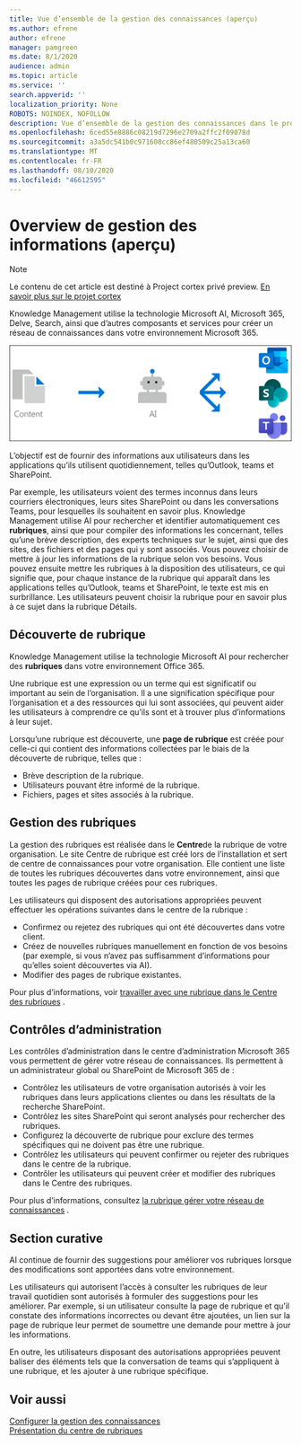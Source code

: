 ```yaml
---
title: Vue d’ensemble de la gestion des connaissances (aperçu)
ms.author: efrene
author: efrene
manager: pamgreen
ms.date: 8/1/2020
audience: admin
ms.topic: article
ms.service: ''
search.appverid: ''
localization_priority: None
ROBOTS: NOINDEX, NOFOLLOW
description: Vue d’ensemble de la gestion des connaissances dans le projet cortex.
ms.openlocfilehash: 6ced55e8886c08219d7296e2709a2ffc2f09078d
ms.sourcegitcommit: a3a5dc541b0c971608cc86ef480509c25a13ca60
ms.translationtype: MT
ms.contentlocale: fr-FR
ms.lasthandoff: 08/10/2020
ms.locfileid: "46612595"
---
```

# <a name="knowledge-management-0verview-preview"></a>0verview de gestion des informations (aperçu)

> [!Note] 
> Le contenu de cet article est destiné à Project cortex privé preview. [En savoir plus sur le projet cortex](https://aka.ms/projectcortex) 

Knowledge Management utilise la technologie Microsoft AI, Microsoft 365, Delve, Search, ainsi que d’autres composants et services pour créer un réseau de connaissances dans votre environnement Microsoft 365. 

   ![Flux de gestion des connaissances](../media/content-understanding/knowledge-management-flowchart.png) </br> 

L’objectif est de fournir des informations aux utilisateurs dans les applications qu’ils utilisent quotidiennement, telles qu’Outlook, teams et SharePoint.

Par exemple, les utilisateurs voient des termes inconnus dans leurs courriers électroniques, leurs sites SharePoint ou dans les conversations Teams, pour lesquelles ils souhaitent en savoir plus. Knowledge Management utilise AI pour rechercher et identifier automatiquement ces **rubriques**, ainsi que pour compiler des informations les concernant, telles qu’une brève description, des experts techniques sur le sujet, ainsi que des sites, des fichiers et des pages qui y sont associés. Vous pouvez choisir de mettre à jour les informations de la rubrique selon vos besoins. Vous pouvez ensuite mettre les rubriques à la disposition des utilisateurs, ce qui signifie que, pour chaque instance de la rubrique qui apparaît dans les applications telles qu’Outlook, teams et SharePoint, le texte est mis en surbrillance. Les utilisateurs peuvent choisir la rubrique pour en savoir plus à ce sujet dans la rubrique Détails.


## <a name="topic-discovery"></a>Découverte de rubrique

Knowledge Management utilise la technologie Microsoft AI pour rechercher des **rubriques** dans votre environnement Office 365.

Une rubrique est une expression ou un terme qui est significatif ou important au sein de l’organisation. Il a une signification spécifique pour l’organisation et a des ressources qui lui sont associées, qui peuvent aider les utilisateurs à comprendre ce qu’ils sont et à trouver plus d’informations à leur sujet.

Lorsqu’une rubrique est découverte, une **page de rubrique** est créée pour celle-ci qui contient des informations collectées par le biais de la découverte de rubrique, telles que :

- Brève description de la rubrique.
- Utilisateurs pouvant être informé de la rubrique.
- Fichiers, pages et sites associés à la rubrique.


## <a name="topic-management"></a>Gestion des rubriques

La gestion des rubriques est réalisée dans le **Centre**de la rubrique de votre organisation. Le site Centre de rubrique est créé lors de l’installation et sert de centre de connaissances pour votre organisation. Elle contient une liste de toutes les rubriques découvertes dans votre environnement, ainsi que toutes les pages de rubrique créées pour ces rubriques. 

Les utilisateurs qui disposent des autorisations appropriées peuvent effectuer les opérations suivantes dans le centre de la rubrique :

- Confirmez ou rejetez des rubriques qui ont été découvertes dans votre client.
- Créez de nouvelles rubriques manuellement en fonction de vos besoins (par exemple, si vous n’avez pas suffisamment d’informations pour qu’elles soient découvertes via AI).
- Modifier des pages de rubrique existantes.</br>

Pour plus d’informations, voir [travailler avec une rubrique dans le Centre des rubriques](work-with-topics.md) .  


## <a name="admin-controls"></a>Contrôles d’administration

Les contrôles d’administration dans le centre d’administration Microsoft 365 vous permettent de gérer votre réseau de connaissances. Ils permettent à un administrateur global ou SharePoint de Microsoft 365 de :

- Contrôlez les utilisateurs de votre organisation autorisés à voir les rubriques dans leurs applications clientes ou dans les résultats de la recherche SharePoint.
- Contrôlez les sites SharePoint qui seront analysés pour rechercher des rubriques.
- Configurez la découverte de rubrique pour exclure des termes spécifiques qui ne doivent pas être une rubrique.
- Contrôlez les utilisateurs qui peuvent confirmer ou rejeter des rubriques dans le centre de la rubrique.
- Contrôler les utilisateurs qui peuvent créer et modifier des rubriques dans le Centre des rubriques.

Pour plus d’informations, consultez [la rubrique gérer votre réseau de connaissances](manage-knowledge-network.md) . 

## <a name="topic-curation"></a>Section curative

AI continue de fournir des suggestions pour améliorer vos rubriques lorsque des modifications sont apportées dans votre environnement.

Les utilisateurs qui autorisent l’accès à consulter les rubriques de leur travail quotidien sont autorisés à formuler des suggestions pour les améliorer. Par exemple, si un utilisateur consulte la page de rubrique et qu’il constate des informations incorrectes ou devant être ajoutées, un lien sur la page de rubrique leur permet de soumettre une demande pour mettre à jour les informations.

En outre, les utilisateurs disposant des autorisations appropriées peuvent baliser des éléments tels que la conversation de teams qui s’appliquent à une rubrique, et les ajouter à une rubrique spécifique.




## <a name="see-also"></a>Voir aussi
[Configurer la gestion des connaissances](set-up-knowledge-network.md)</br>
[Présentation du centre de rubriques](topic-center-overview.md)
